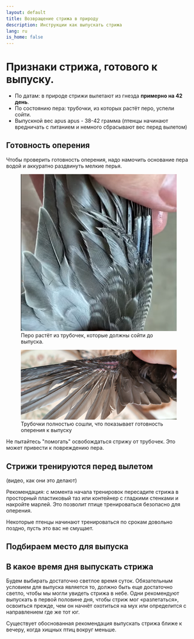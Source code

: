 ```yaml
---
layout: default
title: Возвращение стрижа в природу
description: Инструкции как выпускать стрижа
lang: ru
is_home: false
---
```


# Признаки стрижа, готового к выпуску.
- По датам: в природе стрижи вылетают из гнезда **примерно на 42 день**. 
- По состоянию пера: трубочки, из которых растёт перо, успели сойти.
- Выпускной вес apus apus - 38-42 грамма (птенцы начинают вредничать с питанием и немного сбрасывают вес перед вылетом)

## Готовность оперения

Чтобы проверить готовность оперения, надо намочить основание пера водой и аккуратно раздвинуть мелкие перья.

<div class="image-gallery">
<figure>
    <img  data-fancybox="my-gallery"  src="../assets/images/tubular-base-of-the-feather.png" frameborder="0">
    <figcaption>Перо растёт из трубочек, которые должны сойти до выпуска.</figcaption>
</figure>

<figure>
    <img  data-fancybox="my-gallery"  src="../assets/images/without-tubular-base-of-the-feather.jpg" frameborder="0">
    <figcaption>Трубочки полностью сошли, что показывает готовность оперения к выпуску</figcaption>
</figure>
</div>

Не пытайтесь "помогать" освобождаться стрижу от трубочек. Это может привести к повреждению пера.




## Стрижи тренируются перед вылетом

(видео, как они это делают)


Рекомендация: с момента начала тренировок пересадите стрижа в просторный пластиковый таз или контейнер с гладкими стенками и накройте марлей. Это позволит птице тренироваться безопасно для оперения.


Некоторые птенцы начинают тренироваться по срокам довольно поздно, пусть это вас не смущает.





## Подбираем место для выпуска


## В какое время дня выпускать стрижа

Будем выбирать достаточно светлое время суток. Обязательным условием для выпуска является то, должно быть еще достаточно светло, чтобы мы могли увидеть стрижа в небе.
Одни рекомендуют выпускать в первой половине дня, чтобы стриж мог «разлетаться», освоиться прежде, чем он начнёт охотиться на мух или определится с направлением где же тот юг.

Существует обоснованная рекомендация выпускать стрижа ближе к вечеру, когда хищных птиц вокруг меньше.
